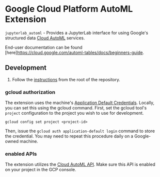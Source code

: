 # Google Cloud Platform AutoML Extension

`jupyterlab_automl` - Provides a JupyterLab interface for using Google's structured data [Cloud AutoML](https://cloud.google.com/automl) services.

End-user documentation can be found [here]https://cloud.google.com/automl-tables/docs/beginners-guide.

## Development

1. Follow the [instructions](../#Development) from the root of the repository.

### gcloud authorization

The extension uses the machine's
[Application Default Credentials](https://cloud.google.com/docs/authentication/production).
Locally, you can set this using the gcloud command. First, set the gcloud tool's
`project` configuration to the project you wish to use for development.

`gcloud config set project <project-id>`

Then, issue the `gcloud auth application-default login` command to store the
credential. You may need to repeat this procedure daily on a Google-owned
machine.

### enabled APIs

The extension utilizes the [Cloud AutoML API](https://cloud.google.com/automl). Make sure this API is enabled on your project in the GCP console.